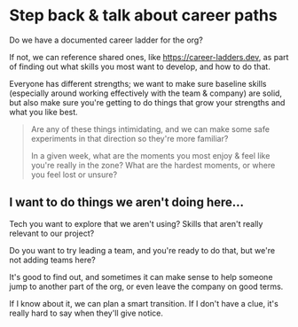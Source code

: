 # Step back & talk about career paths

Do we have a documented career ladder for the org?

If not, we can reference shared ones, like https://career-ladders.dev, as part of finding out what skills you most want to develop, and how to do that.

Everyone has different strengths; we want to make sure baseline skills (especially around working effectively with the team & company) are solid, but also make sure you're getting to do things that grow your strengths and what you like best.

> Are any of these things intimidating, and we can make some safe experiments in that direction so they're more familiar?  
>  
> In a given week, what are the moments you most enjoy & feel like you're really in the zone? What are the hardest moments, or where you feel lost or unsure?

## I want to do things we aren't doing here...

Tech you want to explore that we aren't using? Skills that aren't really relevant to our project?

Do you want to try leading a team, and you're ready to do that, but we're not adding teams here?

It's good to find out, and sometimes it can make sense to help someone jump to another part of the org, or even leave the company on good terms.

If I know about it, we can plan a smart transition. If I don't have a clue, it's really hard to say when they'll give notice.
